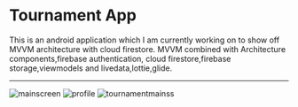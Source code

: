 <b><h1>Tournament App</h1></b>

This is an android application which I am currently working on to show off MVVM architecture with cloud firestore. MVVM combined with Architecture components,firebase authentication,
cloud firestore,firebase storage,viewmodels and livedata,lottie,glide.

<hr></hr>

![mainscreen](https://user-images.githubusercontent.com/29502119/100519493-3359c300-31be-11eb-894c-6fb61167db18.png)
![profile](https://user-images.githubusercontent.com/29502119/100519499-3bb1fe00-31be-11eb-9f31-b49912218ebe.png)
![tournamentmainss](https://user-images.githubusercontent.com/29502119/100519501-3d7bc180-31be-11eb-84ec-7505c69a2cce.png)


